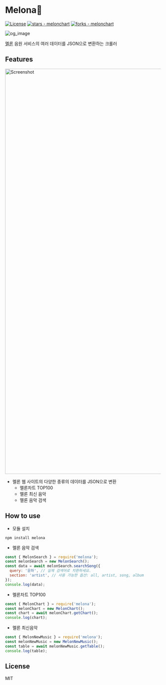 # Melona🍈

[![License](https://img.shields.io/badge/License-MIT-blue)](#license)
[![stars - melonchart](https://img.shields.io/github/stars/vientorepublic/melonchart?style=social)](https://github.com/vientorepublic/melonchart)
[![forks - melonchart](https://img.shields.io/github/forks/vientorepublic/melonchart?style=social)](https://github.com/vientorepublic/melonchart)

![og_image](https://github.com/user-attachments/assets/fcf7f8af-3492-4b91-8ac6-9538094a65a5)

[멜론](https://www.melon.com) 음원 서비스의 여러 데이터를 JSON으로 변환하는 크롤러

## Features

<img width="1312" alt="Screenshot" src="https://github.com/user-attachments/assets/79ac4846-2364-4314-806c-63a3c3c8c043" />

- 멜론 웹 사이트의 다양한 종류의 데이터를 JSON으로 변환
  - 멜론차트 TOP100
  - 멜론 최신 음악
  - 멜론 음악 검색

## How to use

- 모듈 설치

```
npm install melona
```

- 멜론 음악 검색

```javascript
const { MelonSearch } = require('melona');
const melonSearch = new MelonSearch();
const data = await melonSearch.searchSong({
  query: '윤하', // 실제 검색어로 치환하세요.
  section: 'artist', // 사용 가능한 옵션: all, artist, song, album
});
console.log(data);
```

- 멜론차트 TOP100

```javascript
const { MelonChart } = require('melona');
const melonChart = new MelonChart();
const chart = await melonChart.getChart();
console.log(chart);
```

- 멜론 최신음악

```javascript
const { MelonNewMusic } = require('melona');
const melonNewMusic = new MelonNewMusic();
const table = await melonNewMusic.getTable();
console.log(table);
```

## License

MIT
